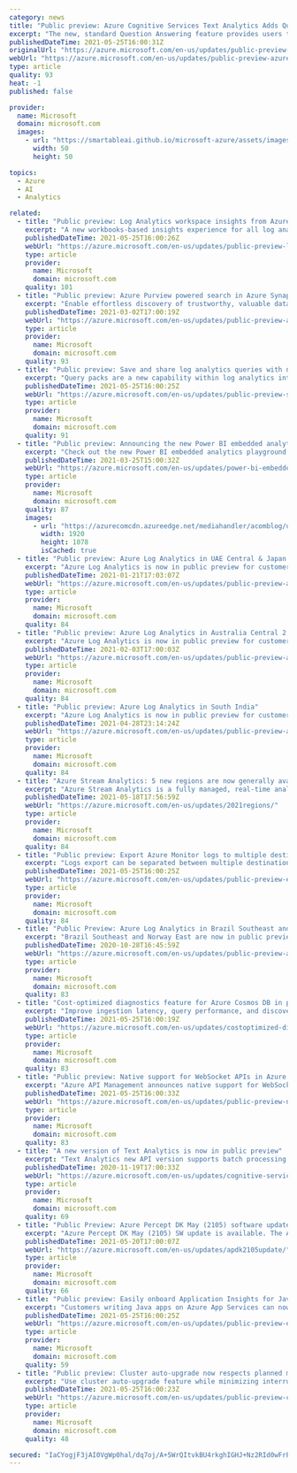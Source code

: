 ```yaml
---
category: news
title: "Public preview: Azure Cognitive Services Text Analytics Adds Question Answering Feature"
excerpt: "The new, standard Question Answering feature provides users the capability to answer questions over a passage of text without having to create knowledgebases and manage additional storage"
publishedDateTime: 2021-05-25T16:00:31Z
originalUrl: "https://azure.microsoft.com/en-us/updates/public-preview-azure-cognitive-services-text-analytics-adds-question-answering-feature/"
webUrl: "https://azure.microsoft.com/en-us/updates/public-preview-azure-cognitive-services-text-analytics-adds-question-answering-feature/"
type: article
quality: 93
heat: -1
published: false

provider:
  name: Microsoft
  domain: microsoft.com
  images:
    - url: "https://smartableai.github.io/microsoft-azure/assets/images/organizations/microsoft.com-50x50.jpg"
      width: 50
      height: 50

topics:
  - Azure
  - AI
  - Analytics

related:
  - title: "Public preview: Log Analytics workspace insights from Azure Monitor"
    excerpt: "A new workbooks-based insights experience for all log analytics workspaces available per resource, and at scale."
    publishedDateTime: 2021-05-25T16:00:26Z
    webUrl: "https://azure.microsoft.com/en-us/updates/public-preview-log-analytics-workspace-insights-from-azure-monitor/"
    type: article
    provider:
      name: Microsoft
      domain: microsoft.com
    quality: 101
  - title: "Public preview: Azure Purview powered search in Azure Synapse Analytics workspaces"
    excerpt: "Enable effortless discovery of trustworthy, valuable data with an Azure Purview powered search within Synapse Studio. "
    publishedDateTime: 2021-03-02T17:00:19Z
    webUrl: "https://azure.microsoft.com/en-us/updates/public-preview-azure-purview-powered-search-in-azure-synapse-analytics-workspaces/"
    type: article
    provider:
      name: Microsoft
      domain: microsoft.com
    quality: 93
  - title: "Public preview: Save and share log analytics queries with new query packs in Azure Monitor"
    excerpt: "Query packs are a new capability within log analytics intended to make creating, saving, managing, and discovering log analytics queries simpler and more efficient."
    publishedDateTime: 2021-05-25T16:00:25Z
    webUrl: "https://azure.microsoft.com/en-us/updates/public-preview-save-and-share-log-analytics-queries-with-new-query-packs-in-azure-monitor/"
    type: article
    provider:
      name: Microsoft
      domain: microsoft.com
    quality: 91
  - title: "Public preview: Announcing the new Power BI embedded analytics playground "
    excerpt: "Check out the new Power BI embedded analytics playground (public preview). You can find in the new playground experiences for developer and non-developers to get first-hand experience of Power BI embedded analytics."
    publishedDateTime: 2021-03-25T15:00:32Z
    webUrl: "https://azure.microsoft.com/en-us/updates/power-bi-embedded-analytics-playground-preview/"
    type: article
    provider:
      name: Microsoft
      domain: microsoft.com
    quality: 87
    images:
      - url: "https://azurecomcdn.azureedge.net/mediahandler/acomblog/updates/UpdatesV2/blog/b632147b-d3c8-411b-99a2-aab11a42ee3c.gif"
        width: 1920
        height: 1078
        isCached: true
  - title: "Public preview: Azure Log Analytics in UAE Central & Japan West"
    excerpt: "Azure Log Analytics is now in public preview for customers to start collecting telemetry and analyzing their services for health and usage in UAE Central & Japan West."
    publishedDateTime: 2021-01-21T17:03:07Z
    webUrl: "https://azure.microsoft.com/en-us/updates/public-preview-azure-log-analytics-in-uae-central-japan-west/"
    type: article
    provider:
      name: Microsoft
      domain: microsoft.com
    quality: 84
  - title: "Public preview: Azure Log Analytics in Australia Central 2 "
    excerpt: "Azure Log Analytics is now in public preview for customers to start collecting telemetry and analyzing their services for health and usage in Australia Central 2."
    publishedDateTime: 2021-02-03T17:00:03Z
    webUrl: "https://azure.microsoft.com/en-us/updates/public-preview-azure-log-analytics-in-australia-central-2/"
    type: article
    provider:
      name: Microsoft
      domain: microsoft.com
    quality: 84
  - title: "Public preview: Azure Log Analytics in South India"
    excerpt: "Azure Log Analytics is now in public preview for customers to start collecting telemetry and analyzing their services for health and usage in South India."
    publishedDateTime: 2021-04-28T23:14:24Z
    webUrl: "https://azure.microsoft.com/en-us/updates/public-preview-azure-log-analytics-in-norway-west-south-india-france-south/"
    type: article
    provider:
      name: Microsoft
      domain: microsoft.com
    quality: 84
  - title: "Azure Stream Analytics: 5 new regions are now generally available"
    excerpt: "Azure Stream Analytics is a fully managed, real-time analytics service designed to help you analyze and process fast moving streams of data that can be used to get insights, build reports, or trigger alerts and actions. The service is now available in 5 new regions."
    publishedDateTime: 2021-05-18T17:56:59Z
    webUrl: "https://azure.microsoft.com/en-us/updates/2021regions/"
    type: article
    provider:
      name: Microsoft
      domain: microsoft.com
    quality: 84
  - title: "Public preview: Export Azure Monitor logs to multiple destinations"
    excerpt: "Logs export can be separated between multiple destinations to overcome destination rate limit and to maintain access control in destinations."
    publishedDateTime: 2021-05-25T16:00:25Z
    webUrl: "https://azure.microsoft.com/en-us/updates/public-preview-export-azure-monitor-logs-to-multiple-destinations/"
    type: article
    provider:
      name: Microsoft
      domain: microsoft.com
    quality: 84
  - title: "Public Preview: Azure Log Analytics in Brazil Southeast and Norway East "
    excerpt: "Brazil Southeast and Norway East are now in public preview for customers to start collecting telemetry and analyze their services for health and usage using Azure Log Analytics."
    publishedDateTime: 2020-10-28T16:45:59Z
    webUrl: "https://azure.microsoft.com/en-us/updates/public-preview-azure-log-analytics-in-brazil-south-east-and-norway-east/"
    type: article
    provider:
      name: Microsoft
      domain: microsoft.com
    quality: 83
  - title: "Cost-optimized diagnostics feature for Azure Cosmos DB in public preview"
    excerpt: "Improve ingestion latency, query performance, and discoverability by setting up resource-specific diagnostics in log analytics with Azure Cosmos DB cost-optimized diagnostics."
    publishedDateTime: 2021-05-25T16:00:19Z
    webUrl: "https://azure.microsoft.com/en-us/updates/costoptimized-diagnostics-feature-for-azure-cosmos-db-in-public-preview/"
    type: article
    provider:
      name: Microsoft
      domain: microsoft.com
    quality: 83
  - title: "Public preview: Native support for WebSocket APIs in Azure API Management"
    excerpt: "Azure API Management announces native support for WebSocket APIs."
    publishedDateTime: 2021-05-25T16:00:33Z
    webUrl: "https://azure.microsoft.com/en-us/updates/public-preview-native-support-for-websocket-apis-in-azure-api-management/"
    type: article
    provider:
      name: Microsoft
      domain: microsoft.com
    quality: 83
  - title: "A new version of Text Analytics is now in public preview"
    excerpt: "Text Analytics new API version supports batch processing and healthcare scenarios."
    publishedDateTime: 2020-11-19T17:00:33Z
    webUrl: "https://azure.microsoft.com/en-us/updates/cognitive-services-2/"
    type: article
    provider:
      name: Microsoft
      domain: microsoft.com
    quality: 69
  - title: "Public Preview: Azure Percept DK May (2105) software update is available"
    excerpt: "Azure Percept DK May (2105) SW update is available. The Azure Percept May update includes improvements for example to security, log rotation fixes, and provisioning experience."
    publishedDateTime: 2021-05-20T17:00:07Z
    webUrl: "https://azure.microsoft.com/en-us/updates/apdk2105update/"
    type: article
    provider:
      name: Microsoft
      domain: microsoft.com
    quality: 66
  - title: "Public preview: Easily onboard Application Insights for Java apps on Azure App Services"
    excerpt: "Customers writing Java apps on Azure App Services can now onboard to application insights for application monitoring, without making any code changes. App Service Linux, both code-based and custom containers, and App Service Windows code-based are supported. "
    publishedDateTime: 2021-05-25T16:00:25Z
    webUrl: "https://azure.microsoft.com/en-us/updates/public-preview-easily-onboard-application-insights-for-java-apps-on-azure-app-services/"
    type: article
    provider:
      name: Microsoft
      domain: microsoft.com
    quality: 59
  - title: "Public preview: Cluster auto-upgrade now respects planned maintenance windows "
    excerpt: "Use cluster auto-upgrade feature while minimizing interruptions. "
    publishedDateTime: 2021-05-25T16:00:23Z
    webUrl: "https://azure.microsoft.com/en-us/updates/public-preview-cluster-autoupgrade-now-respects-planned-maintenance-windows/"
    type: article
    provider:
      name: Microsoft
      domain: microsoft.com
    quality: 48

secured: "IaCYogjF3jAI0VgWp0hal/dq7oj/A+5WrQItvkBU4rkghIGHJ+Nz2RId0wFrP2L1FvlLPSpmVPHz5vMQXkkcfhCNJNUZu8CwYQ5V/n/3WKq4kdRPDeZZV5tjIA/D7n0xkhWp2M2ygTGSHIjIyUYvBROYEg8ivjT1WighuwWPmZjvwWWNWo2NuuBGs0pizLVr37pW9j+Pww2yNl9jqXXsXaUKuaJ9U0u+p17VH++bThLnI114DG44uDz+olmV2bvsho18ntSC68OujkbrUyNGtonWZmYs0zf6aonLL27I2KLlrqINGqPFg63ZKt+lDITUUvfHcGDu2zEDJdazPtdMXzFGGXArQhWzCWtB1So/Jwk=;nsI7lrDeCA2lax9qi/qz3A=="
---
```


